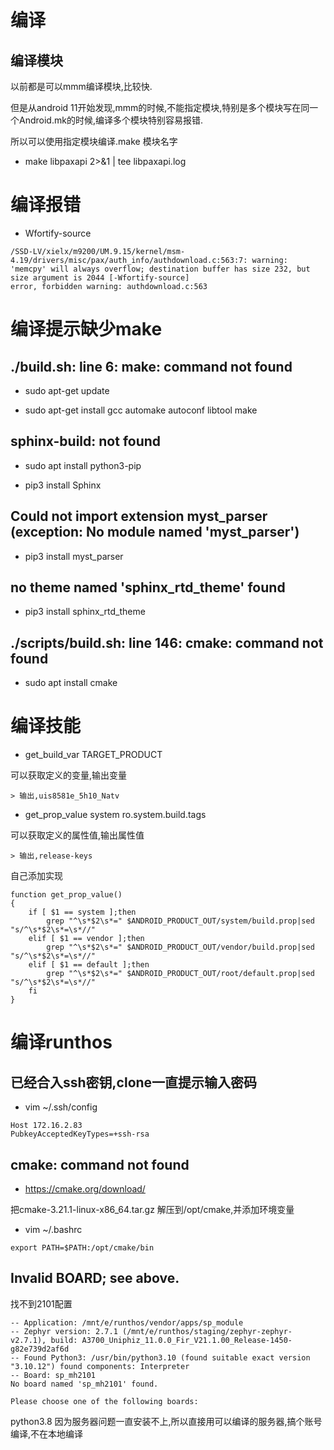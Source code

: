 # 编译

## 编译模块

以前都是可以mmm编译模块,比较快.

但是从android 11开始发现,mmm的时候,不能指定模块,特别是多个模块写在同一个Android.mk的时候,编译多个模块特别容易报错.

所以可以使用指定模块编译.make 模块名字

* make libpaxapi 2>&1 | tee libpaxapi.log

# 编译报错

* Wfortify-source

```
/SSD-LV/xielx/m9200/UM.9.15/kernel/msm-4.19/drivers/misc/pax/auth_info/authdownload.c:563:7: warning: 'memcpy' will always overflow; destination buffer has size 232, but size argument is 2044 [-Wfortify-source]
error, forbidden warning: authdownload.c:563
```

# 编译提示缺少make

## ./build.sh: line 6: make: command not found

* sudo apt-get update

* sudo apt-get install gcc automake autoconf libtool make

## sphinx-build: not found

* sudo apt install python3-pip

* pip3 install Sphinx

## Could not import extension myst_parser (exception: No module named 'myst_parser')

* pip3 install myst_parser

## no theme named 'sphinx_rtd_theme' found

* pip3 install sphinx_rtd_theme

## ./scripts/build.sh: line 146: cmake: command not found

* sudo apt install cmake

# 编译技能

* get_build_var TARGET_PRODUCT

可以获取定义的变量,输出变量

    > 输出,uis8581e_5h10_Natv

* get_prop_value system ro.system.build.tags

可以获取定义的属性值,输出属性值

    > 输出,release-keys

自己添加实现

```
function get_prop_value()
{
    if [ $1 == system ];then
        grep "^\s*$2\s*=" $ANDROID_PRODUCT_OUT/system/build.prop|sed "s/^\s*$2\s*=\s*//"
    elif [ $1 == vendor ];then
        grep "^\s*$2\s*=" $ANDROID_PRODUCT_OUT/vendor/build.prop|sed "s/^\s*$2\s*=\s*//"
    elif [ $1 == default ];then
        grep "^\s*$2\s*=" $ANDROID_PRODUCT_OUT/root/default.prop|sed "s/^\s*$2\s*=\s*//"
    fi
}
```

# 编译runthos

## 已经合入ssh密钥,clone一直提示输入密码

* vim ~/.ssh/config

```
Host 172.16.2.83
PubkeyAcceptedKeyTypes=+ssh-rsa
```

## cmake: command not found

* https://cmake.org/download/

把cmake-3.21.1-linux-x86_64.tar.gz 解压到/opt/cmake,并添加环境变量

* vim ~/.bashrc

```
export PATH=$PATH:/opt/cmake/bin
```

## Invalid BOARD; see above.

找不到2101配置

```
-- Application: /mnt/e/runthos/vendor/apps/sp_module
-- Zephyr version: 2.7.1 (/mnt/e/runthos/staging/zephyr-zephyr-v2.7.1), build: A3700_Uniphiz_11.0.0_Fir_V21.1.00_Release-1450-g82e739d2af6d
-- Found Python3: /usr/bin/python3.10 (found suitable exact version "3.10.12") found components: Interpreter
-- Board: sp_mh2101
No board named 'sp_mh2101' found.

Please choose one of the following boards:
```

python3.8 因为服务器问题一直安装不上,所以直接用可以编译的服务器,搞个账号编译,不在本地编译